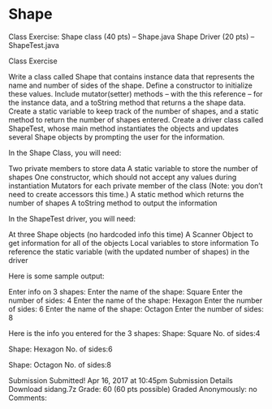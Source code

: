 # Shape

Class Exercise:
Shape class (40 pts) – Shape.java
Shape Driver (20 pts) – ShapeTest.java
 

Class Exercise

 

Write a class called Shape that contains instance data that represents the name and number of sides of the shape. Define a constructor to initialize these values. Include mutator(setter) methods – with the this reference – for the instance data, and a toString method that returns a the shape data. Create a static variable to keep track of the number of shapes, and a static method to return the number of shapes entered. Create a driver class called ShapeTest, whose main method instantiates the objects and updates several Shape objects by prompting the user for the information.

 

In the Shape Class, you will need:

 

Two private members to store data
A static variable to store the number of shapes
One constructor, which should not accept any values during instantiation
Mutators for each private member of the class (Note: you don’t need to create accessors this time.)
A static method which returns the number of shapes
A toString method to output the information
 

In the ShapeTest driver, you will need:

 

At three Shape objects (no hardcoded info this time)
A Scanner Object to get information for all of the objects
Local variables to store information
To reference the static variable (with the updated number of shapes) in the driver
 

Here is some sample output:

 

Enter info on 3 shapes:
Enter the name of the shape: Square
Enter the number of sides: 4
Enter the name of the shape: Hexagon
Enter the number of sides: 6
Enter the name of the shape: Octagon
Enter the number of sides: 8


Here is the info you entered for the 3 shapes: 
Shape: Square
No. of sides:4

Shape: Hexagon
No. of sides:6

Shape: Octagon
No. of sides:8

Submission
 Submitted!
Apr 16, 2017 at 10:45pm
Submission Details
Download sidang.7z
Grade: 60 (60 pts possible)
Graded Anonymously: no
Comments:
